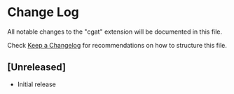 # Change Log

All notable changes to the "cgat" extension will be documented in this file.

Check [Keep a Changelog](http://keepachangelog.com/) for recommendations on how to structure this file.

## [Unreleased]

- Initial release